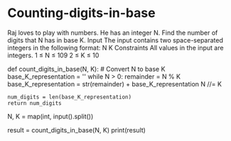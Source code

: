 # Counting-digits-in-base
Raj loves to play with numbers. He has an integer N. Find the number of digits that N has in base K. Input The input contains two space-separated integers in the following format: N K  Constraints All values in the input are integers. 1 ≤ N ≤ 109 2 ≤ K ≤ 10

def count_digits_in_base(N, K):
    # Convert N to base K
    base_K_representation = ''
    while N > 0:
        remainder = N % K
        base_K_representation = str(remainder) + base_K_representation
        N //= K

    num_digits = len(base_K_representation)
    return num_digits

N, K = map(int, input().split())

result = count_digits_in_base(N, K)
print(result)
